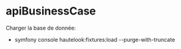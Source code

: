 # apiBusinessCase
Charger la base de donnée:
- symfony console hautelook:fixtures:load --purge-with-truncate
